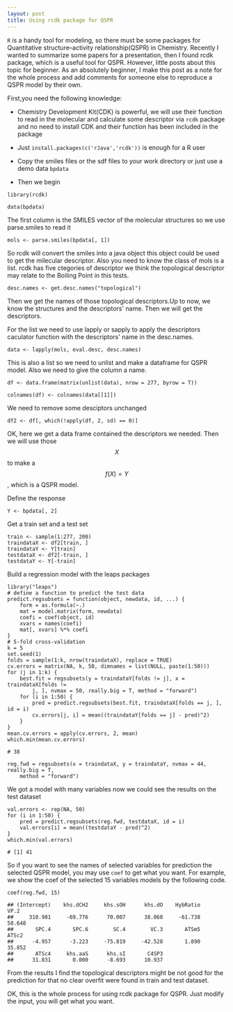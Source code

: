 ```yaml
---
layout: post
title: Using rcdk package for QSPR
---
```


`R` is a handy tool for modeling, so there must be some packages for  Quantitative structure–activity relationship(QSPR) in Chemistry. Recently I wanted to summarize some papers for a presentation, then I found rcdk package, which is a useful tool for QSPR. However, little posts about this topic for beginner. As an absolutely beginner, I make this post as a note for the whole process and add comments for someone else to reproduce a QSPR model by their own.

First,you need the following knowledge:

- Chemistry Development Kit(CDK) is powerful, we will use their function to read in the molecular and calculate some descriptor via `rcdk` package and no need to install CDK and their function has been included in the package

- Just `install.packages(c('rJava','rcdk'))` is enough for a R user

- Copy the smiles files or the sdf files to your work directory or just use a demo data `bpdata`

- Then we begin



`library(rcdk)`

`data(bpdata)`

The first column is the SMILES vector of the molecular structures so we use parse.smiles to read it

`mols <- parse.smiles(bpdata[, 1])`

So rcdk will convert the smiles into a java object this object could be used to get the milecular descriptor. Also you need to know the class of mols is a list. rcdk has five ctegories of descriptor we think the topological descriptor may relate to the Boiling Point in this tests.

`desc.names <- get.desc.names("topological")`

Then we get the names of those topological descriptors.Up to now, we know the structures and the descriptors' name. Then we will get the descriptors.

For the list we need to use lapply or sapply to apply the descriptors caculator function with the descriptors' name in the desc.names.

`data <- lapply(mols, eval.desc, desc.names)`

This is also a list so we need to unlist and make a dataframe for QSPR  model. Also we need to give the column a name.

`df <- data.frame(matrix(unlist(data), nrow = 277, byrow = T))`

`colnames(df) <- colnames(data[[1]])`

We need to remove some desciptors unchanged

`df2 <- df[, which(!apply(df, 2, sd) == 0)]`

OK, here we get a data frame contained the descriptors we needed. Then we will use those $$X$$ to make a $$f(X) = Y$$, which is a QSPR model.

Define the response

`Y <- bpdata[, 2]`

Get a train set and a test set

```{r}
train <- sample(1:277, 200)
traindataX <- df2[train, ]
traindataY <- Y[train]
testdataX <- df2[-train, ]
testdataY <- Y[-train]
```
Build a regression model with the leaps packages

```
library("leaps")
# define a function to predict the test data
predict.regsubsets = function(object, newdata, id, ...) {
    form = as.formula(~.)
    mat = model.matrix(form, newdata)
    coefi = coef(object, id)
    xvars = names(coefi)
    mat[, xvars] %*% coefi
}
# 5-fold cross-validation
k = 5
set.seed(1)
folds = sample(1:k, nrow(traindataX), replace = TRUE)
cv.errors = matrix(NA, k, 50, dimnames = list(NULL, paste(1:50)))
for (j in 1:k) {
    best.fit = regsubsets(y = traindataY[folds != j], x = traindataX[folds != 
        j, ], nvmax = 50, really.big = T, method = "forward")
    for (i in 1:50) {
        pred = predict.regsubsets(best.fit, traindataX[folds == j, ], id = i)
        cv.errors[j, i] = mean((traindataY[folds == j] - pred)^2)
    }
}
mean.cv.errors = apply(cv.errors, 2, mean)
which.min(mean.cv.errors)
```

``` 
# 38
```

```
reg.fwd = regsubsets(x = traindataX, y = traindataY, nvmax = 44, really.big = T, 
    method = "forward")
```
We got a model with many variables now we could see the results on the test dataset

```
val.errors <- rep(NA, 50)
for (i in 1:50) {
    pred = predict.regsubsets(reg.fwd, testdataX, id = i)
    val.errors[i] = mean((testdataY - pred)^2)
}
which.min(val.errors)
```

```
# [1] 41
```

So if you want to see the names of selected variables for prediction the selected QSPR model, you may use `coef` to get what you want. For example, we show the coef of the selected 15 variables models by the following code.

`coef(reg.fwd, 15)
`

```
## (Intercept)    khs.dCH2     khs.sOH      khs.dO    HybRatio        VP.2 
##     310.981     -69.776      70.007      38.068     -61.738      58.648 
##       SPC.4       SPC.6        SC.4        VC.3       ATSm5       ATSc2 
##      -4.957      -3.223     -75.819     -42.528       1.890      35.852 
##       ATSc4     khs.aaS      khs.sI       C4SP3 
##      31.831       0.000      -8.693      10.937
```


From the results I find the  topological descriptors might be not good for the prediction for that no clear overfit were found in train and test dataset. 

OK, this is the whole process for using rcdk package for QSPR. Just modify the input, you will get what you want.
